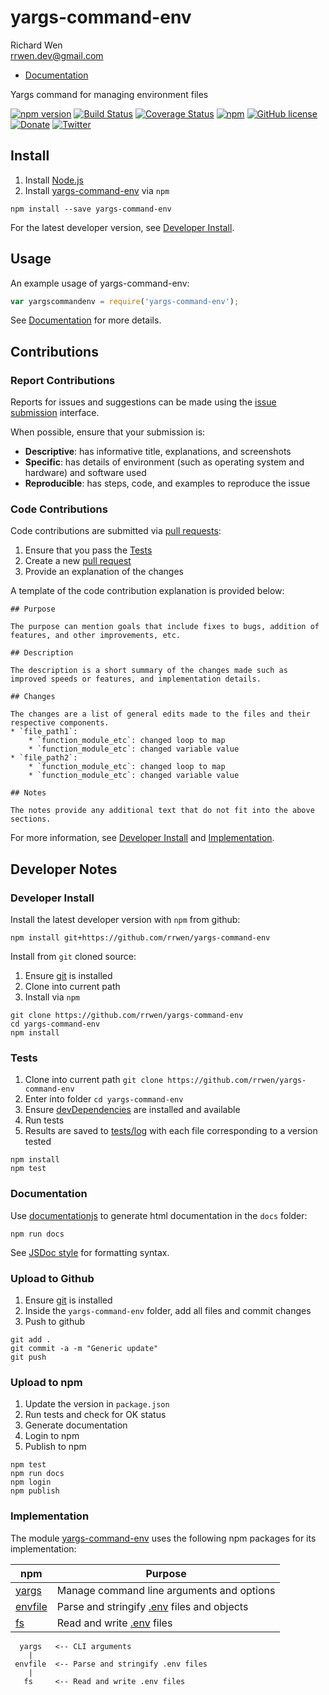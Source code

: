 # yargs-command-env

Richard Wen  
rrwen.dev@gmail.com  

* [Documentation](https://rrwen.github.io/yargs-command-env)

Yargs command for managing environment files

[![npm version](https://badge.fury.io/js/yargs-command-env.svg)](https://badge.fury.io/js/yargs-command-env)
[![Build Status](https://travis-ci.org/rrwen/yargs-command-env.svg?branch=master)](https://travis-ci.org/rrwen/yargs-command-env)
[![Coverage Status](https://coveralls.io/repos/github/rrwen/yargs-command-env/badge.svg?branch=master)](https://coveralls.io/github/rrwen/yargs-command-env?branch=master)
[![npm](https://img.shields.io/npm/dt/yargs-command-env.svg)](https://www.npmjs.com/package/yargs-command-env)
[![GitHub license](https://img.shields.io/github/license/rrwen/yargs-command-env.svg)](https://github.com/rrwen/yargs-command-env/blob/master/LICENSE)
[![Donate](https://img.shields.io/badge/donate-Donarbox-yellow.svg)](https://donorbox.org/rrwen)
[![Twitter](https://img.shields.io/twitter/url/https/github.com/rrwen/yargs-command-env.svg?style=social)](https://twitter.com/intent/tweet?text=Yargs%20command%20for%20managing%20environment%20files:%20https%3A%2F%2Fgithub.com%2Frrwen%2Fyargs-command-env%20%23nodejs%20%23npm)

## Install

1. Install [Node.js](https://nodejs.org/en/)
2. Install [yargs-command-env](https://www.npmjs.com/package/yargs-command-env) via `npm`

```
npm install --save yargs-command-env
```

For the latest developer version, see [Developer Install](#developer-install).

## Usage

An example usage of yargs-command-env:

```javascript
var yargscommandenv = require('yargs-command-env');
```

See [Documentation](https://rrwen.github.io/yargs-command-env) for more details.

## Contributions

### Report Contributions

Reports for issues and suggestions can be made using the [issue submission](https://github.com/rrwen/yargs-command-env/issues) interface.

When possible, ensure that your submission is:

* **Descriptive**: has informative title, explanations, and screenshots
* **Specific**: has details of environment (such as operating system and hardware) and software used
* **Reproducible**: has steps, code, and examples to reproduce the issue

### Code Contributions

Code contributions are submitted via [pull requests](https://help.github.com/articles/about-pull-requests/):

1. Ensure that you pass the [Tests](#tests)
2. Create a new [pull request](https://github.com/rrwen/yargs-command-env/pulls)
3. Provide an explanation of the changes

A template of the code contribution explanation is provided below:

```
## Purpose

The purpose can mention goals that include fixes to bugs, addition of features, and other improvements, etc.

## Description

The description is a short summary of the changes made such as improved speeds or features, and implementation details.

## Changes

The changes are a list of general edits made to the files and their respective components.
* `file_path1`:
	* `function_module_etc`: changed loop to map
	* `function_module_etc`: changed variable value
* `file_path2`:
	* `function_module_etc`: changed loop to map
	* `function_module_etc`: changed variable value

## Notes

The notes provide any additional text that do not fit into the above sections.
```

For more information, see [Developer Install](#developer-install) and [Implementation](#implementation).

## Developer Notes

### Developer Install

Install the latest developer version with `npm` from github:

```
npm install git+https://github.com/rrwen/yargs-command-env
```
  
Install from `git` cloned source:

1. Ensure [git](https://git-scm.com/) is installed
2. Clone into current path
3. Install via `npm`

```
git clone https://github.com/rrwen/yargs-command-env
cd yargs-command-env
npm install
```

### Tests

1. Clone into current path `git clone https://github.com/rrwen/yargs-command-env`
2. Enter into folder `cd yargs-command-env`
3. Ensure [devDependencies](https://docs.npmjs.com/files/package.json#devdependencies) are installed and available
4. Run tests
5. Results are saved to [tests/log](tests/log) with each file corresponding to a version tested

```
npm install
npm test
```

### Documentation

Use [documentationjs](https://www.npmjs.com/package/documentation) to generate html documentation in the `docs` folder:

```
npm run docs
```

See [JSDoc style](http://usejsdoc.org/) for formatting syntax.

### Upload to Github

1. Ensure [git](https://git-scm.com/) is installed
2. Inside the `yargs-command-env` folder, add all files and commit changes
3. Push to github

```
git add .
git commit -a -m "Generic update"
git push
```

### Upload to npm

1. Update the version in `package.json`
2. Run tests and check for OK status
3. Generate documentation
4. Login to npm
5. Publish to npm

```
npm test
npm run docs
npm login
npm publish
```

### Implementation

The module [yargs-command-env](https://www.npmjs.com/package/yargs-command-env) uses the following npm packages for its implementation:

npm | Purpose
--- | ---
[yargs](https://www.npmjs.com/package/yargs)| Manage command line arguments and options
[envfile](https://www.npmjs.com/package/envfile) | Parse and stringify [.env]() files and objects 
[fs](https://nodejs.org/api/fs.html) | Read and write [.env]() files

```
  yargs   <-- CLI arguments
    |
 envfile  <-- Parse and stringify .env files
    |
   fs     <-- Read and write .env files
```
